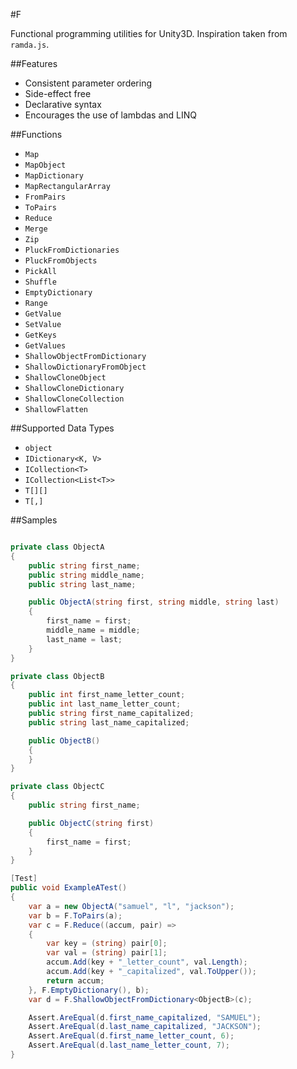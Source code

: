 #F

Functional programming utilities for Unity3D. Inspiration taken from `ramda.js`.

##Features
- Consistent parameter ordering
- Side-effect free
- Declarative syntax
- Encourages the use of lambdas and LINQ

##Functions
- `Map`
- `MapObject`
- `MapDictionary`
- `MapRectangularArray`
- `FromPairs`
- `ToPairs`
- `Reduce`
- `Merge`
- `Zip`
- `PluckFromDictionaries`
- `PluckFromObjects`
- `PickAll`
- `Shuffle`
- `EmptyDictionary`
- `Range`
- `GetValue`
- `SetValue`
- `GetKeys`
- `GetValues`
- `ShallowObjectFromDictionary`
- `ShallowDictionaryFromObject`
- `ShallowCloneObject`
- `ShallowCloneDictionary`
- `ShallowCloneCollection`
- `ShallowFlatten`

##Supported Data Types
- `object`
- `IDictionary<K, V>`
- `ICollection<T>`
- `ICollection<List<T>>`
- `T[][]`
- `T[,]`

##Samples
```c#

private class ObjectA
{
    public string first_name;
    public string middle_name;
    public string last_name;

    public ObjectA(string first, string middle, string last)
    {
        first_name = first;
        middle_name = middle;
        last_name = last;
    }
}

private class ObjectB
{
    public int first_name_letter_count;
    public int last_name_letter_count;
    public string first_name_capitalized;
    public string last_name_capitalized;

    public ObjectB()
    {
    }
}

private class ObjectC
{
    public string first_name;

    public ObjectC(string first)
    {
        first_name = first;
    }
}

[Test]
public void ExampleATest()
{
    var a = new ObjectA("samuel", "l", "jackson");
    var b = F.ToPairs(a);
    var c = F.Reduce((accum, pair) =>
    {
        var key = (string) pair[0];
        var val = (string) pair[1];
        accum.Add(key + "_letter_count", val.Length);
        accum.Add(key + "_capitalized", val.ToUpper());
        return accum;
    }, F.EmptyDictionary(), b);
    var d = F.ShallowObjectFromDictionary<ObjectB>(c);

    Assert.AreEqual(d.first_name_capitalized, "SAMUEL");
    Assert.AreEqual(d.last_name_capitalized, "JACKSON");
    Assert.AreEqual(d.first_name_letter_count, 6);
    Assert.AreEqual(d.last_name_letter_count, 7);
}

```
